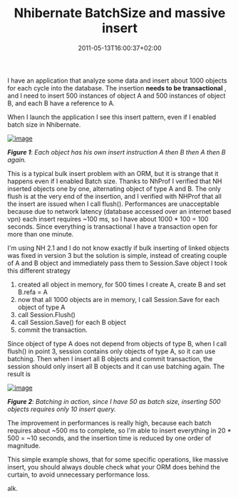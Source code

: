 ﻿---
title: "Nhibernate BatchSize and massive insert"
description: ""
date: 2011-05-13T16:00:37+02:00
draft: false
tags: [Nhibernate,Performance]
categories: [Nhibernate]
---
I have an application that analyze some data and insert about 1000 objects for each cycle into the database. The insertion  **needs to be transactional** , and I need to insert 500 instances of object A and 500 instances of object B, and each B have a reference to A.

When I launch the application I see this insert pattern, even if I enabled batch size in Nhibernate.

[![image](https://www.codewrecks.com/blog/wp-content/uploads/2011/05/image_thumb6.png "image")](https://www.codewrecks.com/blog/wp-content/uploads/2011/05/image6.png)

 ***Figure 1***: *Each object has his own insert instruction A then B then A then B again.*

This is a typical bulk insert problem with an ORM, but it is strange that it happens even if I enabled Batch size. Thanks to NhProf I verified that NH inserted objects one by one, alternating object of type A and B. The only flush is at the very end of the insertion, and I verified with NHProf that all the insert are issued when I call flush(). Performances are unacceptable because due to network latency (database accessed over an internet based vpn) each insert requires ~100 ms, so I have about 1000 \* 100 = 100 seconds. Since everything is transactional I have a transaction open for more than one minute.

I'm using NH 2.1 and I do not know exactly if bulk inserting of linked objects was fixed in version 3 but the solution is simple, instead of creating couple of A and B object and immediately pass them to Session.Save object I took this different strategy

1) created all object in memory, for 500 times I create A, create B and set B.refa = A     
2) now that all 1000 objects are in memory, I call Session.Save for each object of type A      
3) call Session.Flush()      
4) call Session.Save() for each B object      
5) commit the transaction.

Since object of type A does not depend from objects of type B, when I call flush() in point 3, session contains only objects of type A, so it can use batching. Then when I insert all B objects and commit transaction, the session should only insert all B objects and it can use batching again. The result is

[![image](https://www.codewrecks.com/blog/wp-content/uploads/2011/05/image_thumb7.png "image")](https://www.codewrecks.com/blog/wp-content/uploads/2011/05/image7.png)

 ***Figure 2***: *Batching in action, since I have 50 as batch size, inserting 500 objects requires only 10 insert query.*

The improvement in performances is really high, because each batch requires about ~500 ms to complete, so I'm able to insert everything in 20 \* 500 = ~10 seconds, and the insertion time is reduced by one order of magnitude.

This simple example shows, that for some specific operations, like massive insert, you should always double check what your ORM does behind the curtain, to avoid unnecessary performance loss.

alk.
